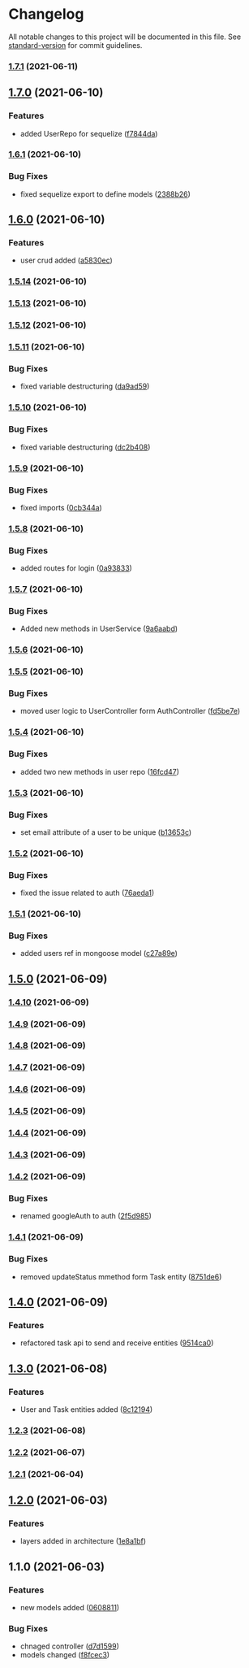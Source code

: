 # Changelog

All notable changes to this project will be documented in this file. See [standard-version](https://github.com/conventional-changelog/standard-version) for commit guidelines.

### [1.7.1](https://github.com/shariq-carbonteq/ToDoApp/compare/v1.7.0...v1.7.1) (2021-06-11)

## [1.7.0](https://github.com/shariq-carbonteq/ToDoApp/compare/v1.6.1...v1.7.0) (2021-06-10)


### Features

* added UserRepo for sequelize ([f7844da](https://github.com/shariq-carbonteq/ToDoApp/commit/f7844da3b2b39f5213b0164d0ac6e4868d7a4714))

### [1.6.1](https://github.com/shariq-carbonteq/ToDoApp/compare/v1.6.0...v1.6.1) (2021-06-10)


### Bug Fixes

* fixed sequelize export to define models ([2388b26](https://github.com/shariq-carbonteq/ToDoApp/commit/2388b268c4b290752143b15d590ffed1b2a02e8e))

## [1.6.0](https://github.com/shariq-carbonteq/ToDoApp/compare/v1.5.14...v1.6.0) (2021-06-10)


### Features

* user crud added ([a5830ec](https://github.com/shariq-carbonteq/ToDoApp/commit/a5830ec8e4a85544db9f8b6acc31673980d3fede))

### [1.5.14](https://github.com/shariq-carbonteq/ToDoApp/compare/v1.5.13...v1.5.14) (2021-06-10)

### [1.5.13](https://github.com/shariq-carbonteq/ToDoApp/compare/v1.5.12...v1.5.13) (2021-06-10)

### [1.5.12](https://github.com/shariq-carbonteq/ToDoApp/compare/v1.5.11...v1.5.12) (2021-06-10)

### [1.5.11](https://github.com/shariq-carbonteq/ToDoApp/compare/v1.5.10...v1.5.11) (2021-06-10)


### Bug Fixes

* fixed variable destructuring ([da9ad59](https://github.com/shariq-carbonteq/ToDoApp/commit/da9ad59e5f7719c5fcfaf35da17080948b8e4fe2))

### [1.5.10](https://github.com/shariq-carbonteq/ToDoApp/compare/v1.5.9...v1.5.10) (2021-06-10)


### Bug Fixes

* fixed variable destructuring ([dc2b408](https://github.com/shariq-carbonteq/ToDoApp/commit/dc2b4086afe8ac40a09a074b69ca74ee771c7e9c))

### [1.5.9](https://github.com/shariq-carbonteq/ToDoApp/compare/v1.5.8...v1.5.9) (2021-06-10)


### Bug Fixes

* fixed imports ([0cb344a](https://github.com/shariq-carbonteq/ToDoApp/commit/0cb344a7c78295bf1374f3be1c99f70e5989619f))

### [1.5.8](https://github.com/shariq-carbonteq/ToDoApp/compare/v1.5.7...v1.5.8) (2021-06-10)


### Bug Fixes

* added routes for login ([0a93833](https://github.com/shariq-carbonteq/ToDoApp/commit/0a93833929048d4b979868d918b041607db6d411))

### [1.5.7](https://github.com/shariq-carbonteq/ToDoApp/compare/v1.5.6...v1.5.7) (2021-06-10)


### Bug Fixes

* Added new methods in UserService ([9a6aabd](https://github.com/shariq-carbonteq/ToDoApp/commit/9a6aabda571767355930142ce36ddf67c8a266d5))

### [1.5.6](https://github.com/shariq-carbonteq/ToDoApp/compare/v1.5.5...v1.5.6) (2021-06-10)

### [1.5.5](https://github.com/shariq-carbonteq/ToDoApp/compare/v1.5.4...v1.5.5) (2021-06-10)


### Bug Fixes

* moved user logic to UserController form AuthController ([fd5be7e](https://github.com/shariq-carbonteq/ToDoApp/commit/fd5be7e9a754105a6bc995bc01fd556f7f7be8fa))

### [1.5.4](https://github.com/shariq-carbonteq/ToDoApp/compare/v1.5.3...v1.5.4) (2021-06-10)


### Bug Fixes

* added two new methods in user repo ([16fcd47](https://github.com/shariq-carbonteq/ToDoApp/commit/16fcd47fc70071d092ac2bd892b880627e9c182d))

### [1.5.3](https://github.com/shariq-carbonteq/ToDoApp/compare/v1.5.2...v1.5.3) (2021-06-10)


### Bug Fixes

* set email attribute of a user to be unique ([b13653c](https://github.com/shariq-carbonteq/ToDoApp/commit/b13653ce6e7a0af87207aa8f1dfee6178eea1e21))

### [1.5.2](https://github.com/shariq-carbonteq/ToDoApp/compare/v1.5.1...v1.5.2) (2021-06-10)


### Bug Fixes

* fixed the issue related to auth ([76aeda1](https://github.com/shariq-carbonteq/ToDoApp/commit/76aeda1f1365ed740527dfe155bfc0dc5db09d4a))

### [1.5.1](https://github.com/shariq-carbonteq/ToDoApp/compare/v1.5.0...v1.5.1) (2021-06-10)


### Bug Fixes

* added users ref in mongoose model ([c27a89e](https://github.com/shariq-carbonteq/ToDoApp/commit/c27a89e11ab04c8461575166c50c9a9d2363a07b))

## [1.5.0](https://github.com/shariq-carbonteq/ToDoApp/compare/v1.4.10...v1.5.0) (2021-06-09)

### [1.4.10](https://github.com/shariq-carbonteq/ToDoApp/compare/v1.4.9...v1.4.10) (2021-06-09)

### [1.4.9](https://github.com/shariq-carbonteq/ToDoApp/compare/v1.4.8...v1.4.9) (2021-06-09)

### [1.4.8](https://github.com/shariq-carbonteq/ToDoApp/compare/v1.4.7...v1.4.8) (2021-06-09)

### [1.4.7](https://github.com/shariq-carbonteq/ToDoApp/compare/v1.4.6...v1.4.7) (2021-06-09)

### [1.4.6](https://github.com/shariq-carbonteq/ToDoApp/compare/v1.4.5...v1.4.6) (2021-06-09)

### [1.4.5](https://github.com/shariq-carbonteq/ToDoApp/compare/v1.4.4...v1.4.5) (2021-06-09)

### [1.4.4](https://github.com/shariq-carbonteq/ToDoApp/compare/v1.4.3...v1.4.4) (2021-06-09)

### [1.4.3](https://github.com/shariq-carbonteq/ToDoApp/compare/v1.4.2...v1.4.3) (2021-06-09)

### [1.4.2](https://github.com/shariq-carbonteq/ToDoApp/compare/v1.4.1...v1.4.2) (2021-06-09)


### Bug Fixes

* renamed googleAuth to auth ([2f5d985](https://github.com/shariq-carbonteq/ToDoApp/commit/2f5d985bbe27f825b078cc84a8fa053c4c49775c))

### [1.4.1](https://github.com/shariq-carbonteq/ToDoApp/compare/v1.4.0...v1.4.1) (2021-06-09)


### Bug Fixes

* removed updateStatus mmethod form Task entity ([8751de6](https://github.com/shariq-carbonteq/ToDoApp/commit/8751de67007387509b6da4672f3a935dece4894e))

## [1.4.0](https://github.com/shariq-carbonteq/ToDoApp/compare/v1.3.0...v1.4.0) (2021-06-09)


### Features

* refactored task api to send and receive entities ([9514ca0](https://github.com/shariq-carbonteq/ToDoApp/commit/9514ca09b991e68ec6721c88f109814fdda1eb14))

## [1.3.0](https://github.com/shariq-carbonteq/ToDoApp/compare/v1.2.3...v1.3.0) (2021-06-08)


### Features

* User and Task entities added ([8c12194](https://github.com/shariq-carbonteq/ToDoApp/commit/8c121942d17dcf430608a03dfba1f1b7ccf6823a))

### [1.2.3](https://github.com/shariq-carbonteq/ToDoApp/compare/v1.2.2...v1.2.3) (2021-06-08)

### [1.2.2](https://github.com/shariq-carbonteq/ToDoApp/compare/v1.2.1...v1.2.2) (2021-06-07)

### [1.2.1](https://github.com/shariq-carbonteq/ToDoApp/compare/v1.2.0...v1.2.1) (2021-06-04)

## [1.2.0](https://github.com/shariq-carbonteq/ToDoApp/compare/v1.1.0...v1.2.0) (2021-06-03)


### Features

* layers added in architecture ([1e8a1bf](https://github.com/shariq-carbonteq/ToDoApp/commit/1e8a1bf9b70a08e271a295098502b189e10fca46))

## 1.1.0 (2021-06-03)


### Features

* new models added ([0608811](https://github.com/shariq-carbonteq/ToDoApp/commit/06088111774c214abf66dd7ab6b6f49655dab007))


### Bug Fixes

* chnaged controller ([d7d1599](https://github.com/shariq-carbonteq/ToDoApp/commit/d7d1599dc88b5f88f05d12add51b3cff593c4650))
* models changed ([f8fcec3](https://github.com/shariq-carbonteq/ToDoApp/commit/f8fcec3831ade7fb785df92b26c9ddd35456af4b))
